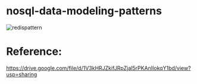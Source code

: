 # nosql-data-modeling-patterns
![redispattern](https://user-images.githubusercontent.com/92952014/191346926-57cf9143-a412-463a-a499-ea2c996bc53c.png)

# Reference:
https://drive.google.com/file/d/1V3kHRJZkifJRpZjal5rPKAnIIokqY1bd/view?usp=sharing
